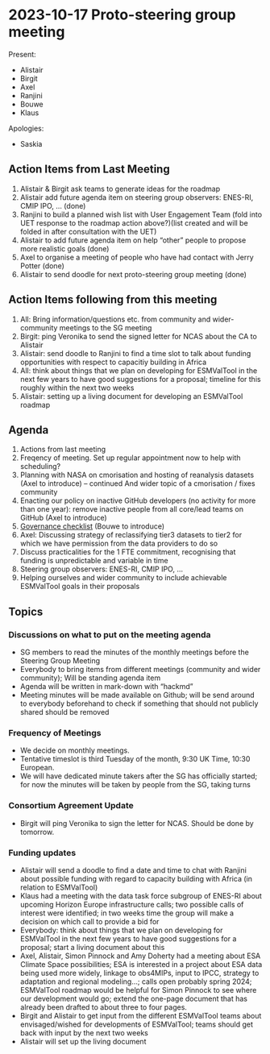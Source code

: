 # 2023-10-17 Proto-steering group meeting

Present:
- Alistair
- Birgit
- Axel
- Ranjini
- Bouwe
- Klaus

Apologies:
- Saskia

## Action Items from Last Meeting
1. Alistair & Birgit ask teams to generate ideas for the roadmap
2. Alistair add future agenda item on steering group observers: ENES-RI, CMIP IPO, … (done)
3. Ranjini to build a planned wish list with User Engagement Team (fold into UET response to the roadmap action above?)(list created and will be folded in after consultation with the UET)
4. Alistair to add future agenda item on help “other” people to propose more realistic goals (done)
5. Axel to organise a meeting of people who have had contact with Jerry Potter (done)
6. Alistair to send doodle for next proto-steering group meeting (done)

## Action Items following from this meeting
1. All: Bring information/questions etc. from community and wider-community meetings to the SG meeting
2. Birgit: ping Veronika to send the signed letter for NCAS about the CA to Alistair
3. Alistair: send doodle to Ranjini to find a time slot to talk about funding opportunities with respect to capacitiy building in Africa
4. All: think about things that we plan on developing for ESMValTool in the next few years to have good suggestions for a proposal; timeline for this roughly within the next two weeks
5. Alistair: setting up a living document for developing an ESMValTool roadmap

## Agenda
1. Actions from last meeting
2. Freqency of meeting. Set up regular appointment now to help with scheduling?
3. Planning with NASA on cmorisation and hosting of reanalysis datasets (Axel to introduce) – continued
    And wider topic of a cmorisation / fixes community
4. Enacting our policy on inactive GitHub developers (no activity for more than one year): remove inactive people from all core/lead teams on GitHub (Axel to introduce)
5. [Governance checklist](https://sustainers.github.io/governance-readiness/) (Bouwe to introduce)
6. Axel: Discussing strategy of reclassifying tier3 datasets to tier2 for which we have permission from the data providers to do so
7. Discuss practicalities for the 1 FTE commitment, recognising that funding is unpredictable and variable in time
8. Steering group observers: ENES-RI, CMIP IPO, …
9. Helping ourselves and wider community to include achievable ESMValTool goals in their proposals

## Topics
### Discussions on what to put on the meeting agenda
- SG members to read the minutes of the monthly meetings before the Steering Group Meeting
- Everybody to bring items from different meetings (community and wider community); Will be standing agenda item
- Agenda will be written in mark-down with “hackmd”
- Meeting minutes will be made available on Github; will be send around to everybody beforehand to check if something that should not publicly shared should be removed



### Frequency of Meetings
- We decide on monthly meetings.
- Tentative timeslot is third Tuesday of the month, 9:30 UK Time, 10:30 European.
- We will have dedicated minute takers after the SG has officially started; for now the minutes will be taken by people from the SG, taking turns


### Consortium Agreement Update
- Birgit will ping Veronika to sign the letter for NCAS. Should be done by tomorrow.

### Funding updates
- Alistair will send a doodle to find a date and time to chat with Ranjini about possible funding with regard to capacity building with Africa (in relation to ESMValTool)
- Klaus had a meeting with the data task force subgroup of ENES-RI about upcoming Horizon Europe infrastructure calls; two possible calls of interest were identified; in two weeks time the group will make a decision on which call to provide a bid for
- Everybody: think about things that we plan on developing for ESMValTool in the next few years to have good suggestions for a proposal; start a living document about this
- Axel, Alistair, Simon Pinnock and Amy Doherty had a meeting about ESA Climate Space possibilities; ESA is interested in a project about ESA data being used more widely, linkage to obs4MIPs, input to IPCC, strategy to adaptation and regional modeling...; calls open probably spring 2024; ESMValTool roadmap would be helpful for Simon Pinnock to see where our development would go; extend the one-page document that has already been drafted to about three to four pages. 
- Birgit and Alistair to get input from the different ESMValTool teams about envisaged/wished for developments of ESMValTool; teams should get back with input by the next two weeks
- Alistair will set up the living document


